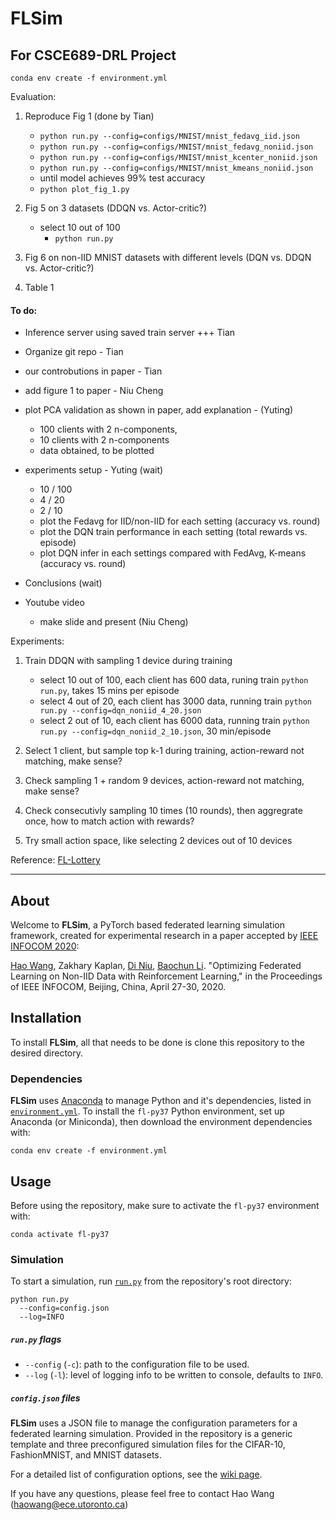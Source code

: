 # FLSim

## For CSCE689-DRL Project

```shell
conda env create -f environment.yml
```


Evaluation:
1. Reproduce Fig 1 (done by Tian)
   * `python run.py --config=configs/MNIST/mnist_fedavg_iid.json`
   * `python run.py --config=configs/MNIST/mnist_fedavg_noniid.json`
   * `python run.py --config=configs/MNIST/mnist_kcenter_noniid.json`
   * `python run.py --config=configs/MNIST/mnist_kmeans_noniid.json`
   * until model achieves 99% test accuracy
   * `python plot_fig_1.py`
  
2. Fig 5 on 3 datasets (DDQN vs. Actor-critic?)
   * select 10 out of 100
     * `python run.py`
   
3. Fig 6 on non-IID MNIST datasets with different levels (DQN vs. DDQN vs. Actor-critic?)
   
4. Table 1


#### To do:

* Inference server using saved train server +++ Tian
* Organize git repo - Tian
* our controbutions in paper - Tian
  
* add figure 1 to paper - Niu Cheng
* plot PCA validation as shown in paper, add explanation - (Yuting) 
  * 100 clients with 2 n-components, 
  * 10 clients with 2 n-components
  * data obtained, to be plotted
  
* experiments setup - Yuting (wait)
  * 10 / 100
  * 4 / 20
  * 2 / 10
  * plot the Fedavg for IID/non-IID for each setting (accuracy vs. round)
  * plot the DQN train performance in each setting (total rewards vs. episode) 
  * plot DQN infer in each settings compared with FedAvg, K-means (accuracy vs. round)

* Conclusions (wait)
* Youtube video 
  * make slide and present (Niu Cheng)
  

Experiments:
1. Train DDQN with sampling 1 device during training
   * select 10 out of 100, each client has 600 data, runing train `python run.py`, takes 15 mins per episode
   * select 4 out of 20, each client has 3000 data, running train `python run.py --config=dqn_noniid_4_20.json`
   * select 2 out of 10, each client has 6000 data, running train `python run.py --config=dqn_noniid_2_10.json`, 30 min/episode
  
2. Select 1 client, but sample top k-1 during training, action-reward not matching, make sense? 
3. Check sampling 1 + random 9 devices, action-reward not matching, make sense?
4. Check consecutivly sampling 10 times (10 rounds), then aggregrate once, how to match action with rewards?
5. Try small action space, like selecting 2 devices out of 10 devices


Reference: [FL-Lottery](https://github.com/iQua/fl-lottery/tree/360d9c2d54c12e2631ac123a4dd5ac9184d913f0)

***

## About

Welcome to **FLSim**, a PyTorch based federated learning simulation framework, created for experimental research in a paper accepted by [IEEE INFOCOM 2020](https://infocom2020.ieee-infocom.org):

[Hao Wang](https://www.haow.ca), Zakhary Kaplan, [Di Niu](https://sites.ualberta.ca/~dniu/Homepage/Home.html), [Baochun Li](http://iqua.ece.toronto.edu/bli/index.html). "Optimizing Federated Learning on Non-IID Data with Reinforcement Learning," in the Proceedings of IEEE INFOCOM, Beijing, China, April 27-30, 2020.



## Installation

To install **FLSim**, all that needs to be done is clone this repository to the desired directory.

### Dependencies

**FLSim** uses [Anaconda](https://www.anaconda.com/distribution/) to manage Python and it's dependencies, listed in [`environment.yml`](environment.yml). To install the `fl-py37` Python environment, set up Anaconda (or Miniconda), then download the environment dependencies with:

```shell
conda env create -f environment.yml
```

## Usage

Before using the repository, make sure to activate the `fl-py37` environment with:

```shell
conda activate fl-py37
```

### Simulation

To start a simulation, run [`run.py`](run.py) from the repository's root directory:

```shell
python run.py
  --config=config.json
  --log=INFO
```

##### `run.py` flags

* `--config` (`-c`): path to the configuration file to be used.
* `--log` (`-l`): level of logging info to be written to console, defaults to `INFO`.

##### `config.json` files

**FLSim** uses a JSON file to manage the configuration parameters for a federated learning simulation. Provided in the repository is a generic template and three preconfigured simulation files for the CIFAR-10, FashionMNIST, and MNIST datasets.

For a detailed list of configuration options, see the [wiki page](https://github.com/iQua/flsim/wiki/Configuration).

If you have any questions, please feel free to contact Hao Wang (haowang@ece.utoronto.ca)
